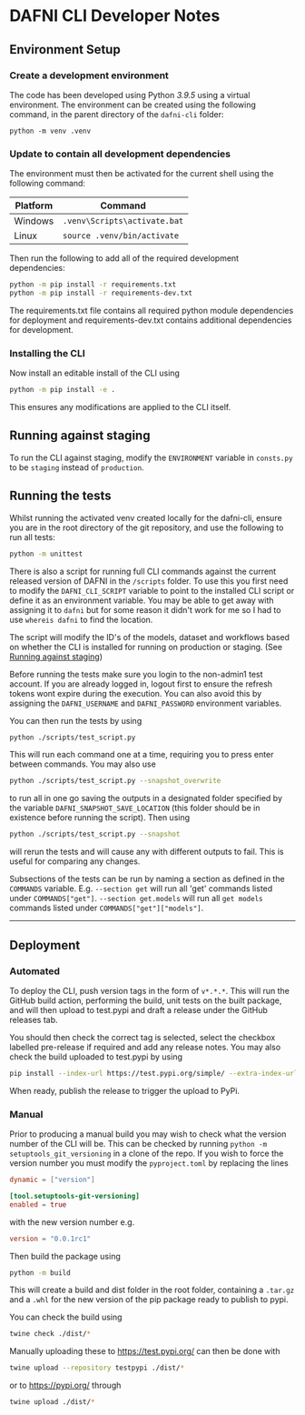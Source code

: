 # DAFNI CLI Developer Notes

## Environment Setup
### Create a development environment
The code has been developed using Python *3.9.5* using a virtual environment.
The environment can be created using the following command, in the parent directory of the `dafni-cli` folder:

`python -m venv .venv`

### Update to contain all development dependencies
The environment must then be activated for the current shell using the following command:

| Platform | Command |
| -------- | ------- |
| Windows | `.venv\Scripts\activate.bat` |
| Linux | `source .venv/bin/activate` |

Then run the following to add all of the required development dependencies:

```bash
python -m pip install -r requirements.txt
python -m pip install -r requirements-dev.txt
```

The requirements.txt file contains all required python module dependencies for deployment and requirements-dev.txt contains
additional dependencies for development.

### Installing the CLI

Now install an editable install of the CLI using

```bash
python -m pip install -e .
```

This ensures any modifications are applied to the CLI itself.

## Running against staging

To run the CLI against staging, modify the `ENVIRONMENT` variable in `consts.py` to be `staging` instead of `production`.

## Running the tests
Whilst running the activated venv created locally for the dafni-cli, ensure you are in the root directory of the git repository, and use the following to run all tests:

```bash
python -m unittest
```

There is also a script for running full CLI commands against the current released version of DAFNI in the `/scripts` folder. To use this you first need to modify the `DAFNI_CLI_SCRIPT` variable to point to the installed CLI script or define it as an environment variable. You may be able to get away with assigning it to `dafni` but for some reason it didn't work for me so I had to use `whereis dafni` to find the location.

The script will modify the ID's of the models, dataset and workflows based on whether the CLI is installed for running on production or staging. (See [Running against staging](#running-against-staging))

Before running the tests make sure you login to the non-admin1 test account. If you are already logged in, logout first to ensure the refresh tokens wont expire during the execution. You can also avoid this by assigning the `DAFNI_USERNAME` and `DAFNI_PASSWORD` environment variables.

You can then run the tests by using

```bash
python ./scripts/test_script.py
```

This will run each command one at a time, requiring you to press enter between commands. You may also use

```bash
python ./scripts/test_script.py --snapshot_overwrite
```

to run all in one go saving the outputs in a designated folder specified by the variable `DAFNI_SNAPSHOT_SAVE_LOCATION` (this folder should be in existence before running the script). Then using

```bash
python ./scripts/test_script.py --snapshot
```

will rerun the tests and will cause any with different outputs to fail. This is useful for comparing any changes.

Subsections of the tests can be run by naming a section as defined in the `COMMANDS` variable. E.g. `--section get` will run all 'get' commands listed under `COMMANDS["get"]`. `--section get.models` will run all `get models` commands listed under `COMMANDS["get"]["models"]`.

___
## Deployment 

### Automated

To deploy the CLI, push version tags in the form of `v*.*.*`. This will run the GitHub build action, performing the build, unit tests on the built package, and will then upload to test.pypi and draft a release under the GitHub releases tab.

You should then check the correct tag is selected, select the checkbox labelled pre-release if required and add any release notes. You may also check the build uploaded to test.pypi by using

```bash
pip install --index-url https://test.pypi.org/simple/ --extra-index-url https://pypi.org/simple/ dafni-cli
```

When ready, publish the release to trigger the upload to PyPi.

### Manual

Prior to producing a manual build you may wish to check what the version number of the CLI will be. This can be checked by running `python -m setuptools_git_versioning` in a clone of the repo. If you wish to force the version number you must modify the `pyproject.toml` by replacing the lines

```toml
dynamic = ["version"]

[tool.setuptools-git-versioning]
enabled = true
```
with the new version number e.g.
```toml
version = "0.0.1rc1"
```

Then build the package using
```bash
python -m build
```

This will create a build and dist folder in the root folder, containing a `.tar.gz` and a `.whl` for the new version of the pip package ready to publish to pypi.

You can check the build using
```bash
twine check ./dist/*
```

Manually uploading these to https://test.pypi.org/ can then be done with

```bash
twine upload --repository testpypi ./dist/*
```

or to https://pypi.org/ through

```bash
twine upload ./dist/*
```